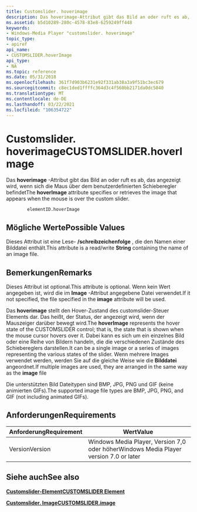 ```yaml
---
title: Customslider. hoverimage
description: Das hoverimage-Attribut gibt das Bild an oder ruft es ab, das angezeigt wird, wenn sich die Maus über dem benutzerdefinierten Schieberegler befindet
ms.assetid: b5d10289-280c-4578-83e8-6259249ff448
keywords:
- Windows-Media Player "customslider. hoverimage"
topic_type:
- apiref
api_name:
- CUSTOMSLIDER.hoverImage
api_type:
- NA
ms.topic: reference
ms.date: 05/31/2018
ms.openlocfilehash: 361f7d903b6231e92f331ab38a3a9f51bc3ec679
ms.sourcegitcommit: c8ec1ded1ffffc364d3c4f560bb2171da0dc5040
ms.translationtype: MT
ms.contentlocale: de-DE
ms.lasthandoff: 03/22/2021
ms.locfileid: "106354722"
---
```

# <a name="customsliderhoverimage"></a><span data-ttu-id="daca2-104">Customslider. hoverimage</span><span class="sxs-lookup"><span data-stu-id="daca2-104">CUSTOMSLIDER.hoverImage</span></span>

<span data-ttu-id="daca2-105">Das **hoverimage** -Attribut gibt das Bild an oder ruft es ab, das angezeigt wird, wenn sich die Maus über dem benutzerdefinierten Schieberegler befindet</span><span class="sxs-lookup"><span data-stu-id="daca2-105">The **hoverImage** attribute specifies or retrieves the image that appears when the mouse is over the custom slider.</span></span>

``` syntax
        elementID.hoverImage
```

## <a name="possible-values"></a><span data-ttu-id="daca2-106">Mögliche Werte</span><span class="sxs-lookup"><span data-stu-id="daca2-106">Possible Values</span></span>

<span data-ttu-id="daca2-107">Dieses Attribut ist eine Lese- **/schreibzeichenfolge** , die den Namen einer Bilddatei enthält.</span><span class="sxs-lookup"><span data-stu-id="daca2-107">This attribute is a read/write **String** containing the name of an image file.</span></span>

## <a name="remarks"></a><span data-ttu-id="daca2-108">Bemerkungen</span><span class="sxs-lookup"><span data-stu-id="daca2-108">Remarks</span></span>

<span data-ttu-id="daca2-109">Dieses Attribut ist optional.</span><span class="sxs-lookup"><span data-stu-id="daca2-109">This attribute is optional.</span></span> <span data-ttu-id="daca2-110">Wenn kein Wert angegeben ist, wird die im **Image** -Attribut angegebene Datei verwendet.</span><span class="sxs-lookup"><span data-stu-id="daca2-110">If it not specified, the file specified in the **image** attribute will be used.</span></span>

<span data-ttu-id="daca2-111">Das **hoverimage** stellt den Hover-Zustand des customslider-Steuer Elements dar. Das heißt, der Status, der angezeigt wird, wenn der Mauszeiger darüber bewegt wird.</span><span class="sxs-lookup"><span data-stu-id="daca2-111">The **hoverImage** represents the hover state of the CUSTOMSLIDER control; that is, the state that is shown when the mouse cursor hovers over it.</span></span> <span data-ttu-id="daca2-112">Dabei kann es sich um ein einzelnes Bild oder eine Reihe von Bildern handeln, die die verschiedenen Zustände des Schiebereglers darstellen.</span><span class="sxs-lookup"><span data-stu-id="daca2-112">It can be a single image or a series of images representing the various states of the slider.</span></span> <span data-ttu-id="daca2-113">Wenn mehrere Images verwendet werden, werden Sie auf die gleiche Weise wie die **Bilddatei** angeordnet.</span><span class="sxs-lookup"><span data-stu-id="daca2-113">If multiple images are used, they are arranged in the same way as the **image** file</span></span>

<span data-ttu-id="daca2-114">Die unterstützten Bild Dateitypen sind BMP, JPG, PNG und GIF (keine animierten GIFs).</span><span class="sxs-lookup"><span data-stu-id="daca2-114">The supported image file types are BMP, JPG, PNG, and GIF (not including animated GIFs).</span></span>

## <a name="requirements"></a><span data-ttu-id="daca2-115">Anforderungen</span><span class="sxs-lookup"><span data-stu-id="daca2-115">Requirements</span></span>



| <span data-ttu-id="daca2-116">Anforderung</span><span class="sxs-lookup"><span data-stu-id="daca2-116">Requirement</span></span> | <span data-ttu-id="daca2-117">Wert</span><span class="sxs-lookup"><span data-stu-id="daca2-117">Value</span></span> |
|--------------------|------------------------------------------------------|
| <span data-ttu-id="daca2-118">Version</span><span class="sxs-lookup"><span data-stu-id="daca2-118">Version</span></span><br/> | <span data-ttu-id="daca2-119">Windows Media Player, Version 7,0 oder höher</span><span class="sxs-lookup"><span data-stu-id="daca2-119">Windows Media Player version 7.0 or later</span></span><br/> |



## <a name="see-also"></a><span data-ttu-id="daca2-120">Siehe auch</span><span class="sxs-lookup"><span data-stu-id="daca2-120">See also</span></span>

<dl> <dt>

[<span data-ttu-id="daca2-121">**Customslider-Element**</span><span class="sxs-lookup"><span data-stu-id="daca2-121">**CUSTOMSLIDER Element**</span></span>](customslider-element.md)
</dt> <dt>

[<span data-ttu-id="daca2-122">**Customslider. Image**</span><span class="sxs-lookup"><span data-stu-id="daca2-122">**CUSTOMSLIDER.image**</span></span>](customslider-image.md)
</dt> </dl>

 

 





